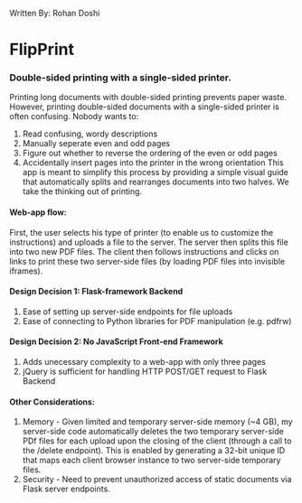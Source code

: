 Written By: Rohan Doshi

# FlipPrint
### Double-sided printing with a single-sided printer.

Printing long documents with double-sided printing prevents paper waste. However, printing double-sided documents with a single-sided printer is often confusing. Nobody wants to:

1. Read confusing, wordy descriptions
2. Manually seperate even and odd pages 
3. Figure out whether to reverse the ordering of the even or odd pages
4. Accidentally insert pages into the printer in the wrong orientation
This app is meant to simplify this process by providing a simple visual guide that automatically splits and rearranges documents into two halves. We take the thinking out of printing.

#### Web-app flow:
First, the user selects his type of printer (to enable us to customize the instructions) and uploads a file to the server. The server then splits this file into two new PDF files. The client then follows instructions and clicks on links to print these two server-side files (by loading PDF files into invisible iframes).

#### Design Decision 1: Flask-framework Backend
1. Ease of setting up server-side endpoints for file uploads
2. Ease of connecting to Python libraries for PDF manipulation (e.g. pdfrw)

#### Design Decision 2: No JavaScript Front-end Framework
1. Adds unecessary complexity to a web-app with only three pages
2. jQuery is sufficient for handling HTTP POST/GET request to Flask Backend

#### Other  Considerations:
1. Memory - Given limited and temporary server-side memory (~4 GB), my server-side code automatically deletes the two temporary server-side PDf files for each upload upon the closing of the client (through a call to the /delete endpoint). This is enabled by generating a 32-bit unique ID that maps each client browser instance to two server-side temporary files.
2. Security - Need to prevent unauthorized access of static documents via Flask server endpoints.